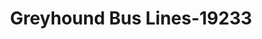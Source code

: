 ---
f_zip-code: 98930
f_state-code: WA
title: Greyhound Bus Lines-19233
f_phone: 509-882-1611
f_city-only: Grandview
f_address: 608 West Wine Country Road Grandview
f_location-unique-id: '19233'
slug: greyhound-bus-lines-19233
updated-on: '2024-05-30T13:46:58.046Z'
created-on: '2024-05-30T13:36:59.803Z'
published-on: '2024-05-30T13:54:32.469Z'
f_city-state: cms/city/grandview-wa.md
f_company: cms/company/greyhound-bus-lines.md
f_state: cms/state/washington.md
layout: '[payday-loan].html'
tags: payday-loan
---